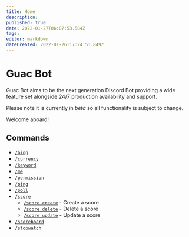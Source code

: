```yaml
---
title: Home
description: 
published: true
date: 2022-01-27T06:07:53.584Z
tags: 
editor: markdown
dateCreated: 2022-01-26T17:24:51.849Z
---
```


# Guac Bot

Guac Bot aims to be the next generation Discord Bot providing a wide feature set alongside 24/7 production availability and support.

Please note it is currently in _beta_ so all functionality is subject to change. 

Welcome aboard!

## Commands

- [`/bing`](/commands/bing)
- [`/currency`](/commands/currency)
- [`/keyword`](/commands/keyword)
- [`/me`](/commands/me)
- [`/permission`](/commands/permission)
- [`/ping`](/commands/ping)
- [`/poll`](/commands/poll)
- [`/score`](/commands/score)
  - [`/score create`](/commands/score#create-create-a-score) - Create a score
  - [`/score delete`](/commands/score#delete-delete-a-score) - Delete a score
  - [`/score update`](/commands/score#update-update-a-score) - Update a score
- [`/scoreboard`](/commands/scoreboard)
- [`/stopwatch`](/commands/stopwatch)
